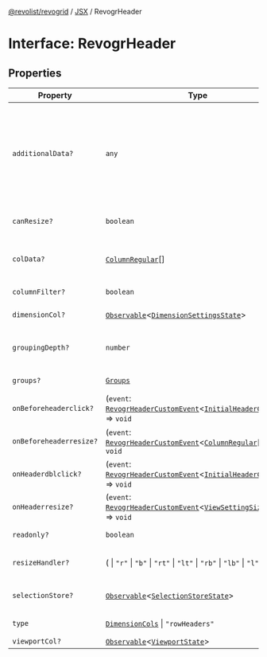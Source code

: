 [@revolist/revogrid](README.md) / [JSX](Namespace.JSX.md) / RevogrHeader

# Interface: RevogrHeader

## Properties

| Property | Type | Description | Defined in |
| ------ | ------ | ------ | ------ |
| `additionalData?` | `any` | Extra properties to pass into header renderer, such as vue or react components to handle parent | [src/components.d.ts:1739](https://github.com/revolist/revogrid/blob/60f69439a769536c61ed98c75e87e11124ee6c9c/src/components.d.ts#L1739) |
| `canResize?` | `boolean` | If columns can be resized | [src/components.d.ts:1743](https://github.com/revolist/revogrid/blob/60f69439a769536c61ed98c75e87e11124ee6c9c/src/components.d.ts#L1743) |
| `colData?` | [`ColumnRegular`](Interface.ColumnRegular.md)[] | Columns - defines an array of grid columns. | [src/components.d.ts:1747](https://github.com/revolist/revogrid/blob/60f69439a769536c61ed98c75e87e11124ee6c9c/src/components.d.ts#L1747) |
| `columnFilter?` | `boolean` | Column filter | [src/components.d.ts:1751](https://github.com/revolist/revogrid/blob/60f69439a769536c61ed98c75e87e11124ee6c9c/src/components.d.ts#L1751) |
| `dimensionCol?` | [`Observable`](TypeAlias.Observable.md)\<[`DimensionSettingsState`](Interface.DimensionSettingsState.md)\> | Dimension settings X | [src/components.d.ts:1755](https://github.com/revolist/revogrid/blob/60f69439a769536c61ed98c75e87e11124ee6c9c/src/components.d.ts#L1755) |
| `groupingDepth?` | `number` | Grouping depth, how many levels of grouping | [src/components.d.ts:1759](https://github.com/revolist/revogrid/blob/60f69439a769536c61ed98c75e87e11124ee6c9c/src/components.d.ts#L1759) |
| `groups?` | [`Groups`](TypeAlias.Groups.md) | Column groups | [src/components.d.ts:1763](https://github.com/revolist/revogrid/blob/60f69439a769536c61ed98c75e87e11124ee6c9c/src/components.d.ts#L1763) |
| `onBeforeheaderclick?` | (`event`: [`RevogrHeaderCustomEvent`](Interface.RevogrHeaderCustomEvent.md)\<[`InitialHeaderClick`](TypeAlias.InitialHeaderClick.md)\>) => `void` | On initial header click | [src/components.d.ts:1767](https://github.com/revolist/revogrid/blob/60f69439a769536c61ed98c75e87e11124ee6c9c/src/components.d.ts#L1767) |
| `onBeforeheaderresize?` | (`event`: [`RevogrHeaderCustomEvent`](Interface.RevogrHeaderCustomEvent.md)\<[`ColumnRegular`](Interface.ColumnRegular.md)[]\>) => `void` | On before header resize | [src/components.d.ts:1771](https://github.com/revolist/revogrid/blob/60f69439a769536c61ed98c75e87e11124ee6c9c/src/components.d.ts#L1771) |
| `onHeaderdblclick?` | (`event`: [`RevogrHeaderCustomEvent`](Interface.RevogrHeaderCustomEvent.md)\<[`InitialHeaderClick`](TypeAlias.InitialHeaderClick.md)\>) => `void` | On header double click | [src/components.d.ts:1775](https://github.com/revolist/revogrid/blob/60f69439a769536c61ed98c75e87e11124ee6c9c/src/components.d.ts#L1775) |
| `onHeaderresize?` | (`event`: [`RevogrHeaderCustomEvent`](Interface.RevogrHeaderCustomEvent.md)\<[`ViewSettingSizeProp`](TypeAlias.ViewSettingSizeProp.md)\>) => `void` | On header resize | [src/components.d.ts:1779](https://github.com/revolist/revogrid/blob/60f69439a769536c61ed98c75e87e11124ee6c9c/src/components.d.ts#L1779) |
| `readonly?` | `boolean` | Readonly mode | [src/components.d.ts:1783](https://github.com/revolist/revogrid/blob/60f69439a769536c61ed98c75e87e11124ee6c9c/src/components.d.ts#L1783) |
| `resizeHandler?` | ( \| `"r"` \| `"b"` \| `"rt"` \| `"lt"` \| `"rb"` \| `"lb"` \| `"l"` \| `"t"`)[] | Defines resize position | [src/components.d.ts:1787](https://github.com/revolist/revogrid/blob/60f69439a769536c61ed98c75e87e11124ee6c9c/src/components.d.ts#L1787) |
| `selectionStore?` | [`Observable`](TypeAlias.Observable.md)\<[`SelectionStoreState`](TypeAlias.SelectionStoreState.md)\> | Selection, range, focus | [src/components.d.ts:1791](https://github.com/revolist/revogrid/blob/60f69439a769536c61ed98c75e87e11124ee6c9c/src/components.d.ts#L1791) |
| `type` | [`DimensionCols`](TypeAlias.DimensionCols.md) \| `"rowHeaders"` | Column type | [src/components.d.ts:1795](https://github.com/revolist/revogrid/blob/60f69439a769536c61ed98c75e87e11124ee6c9c/src/components.d.ts#L1795) |
| `viewportCol?` | [`Observable`](TypeAlias.Observable.md)\<[`ViewportState`](Interface.ViewportState.md)\> | Viewport X | [src/components.d.ts:1799](https://github.com/revolist/revogrid/blob/60f69439a769536c61ed98c75e87e11124ee6c9c/src/components.d.ts#L1799) |
